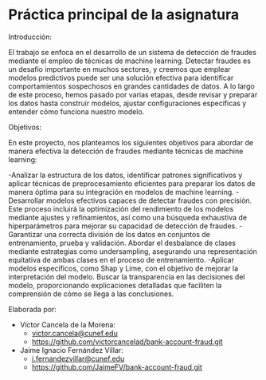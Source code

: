 # Práctica principal de la asignatura


Introducción:

El trabajo se enfoca en el desarrollo de un sistema de detección de fraudes mediante el empleo de técnicas de machine learning. Detectar fraudes es un desafío importante en muchos sectores, y creemos que emplear modelos predictivos puede ser una solución efectiva para identificar comportamientos sospechosos en grandes cantidades de datos. A lo largo de este proceso, hemos pasado por varias etapas, desde revisar y preparar los datos hasta construir modelos, ajustar configuraciones específicas y entender cómo funciona nuestro modelo.



Objetivos:

En este proyecto, nos planteamos los siguientes objetivos para abordar de manera efectiva la detección de fraudes mediante técnicas de machine learning:

-Analizar la estructura de los datos, identificar patrones significativos y aplicar técnicas de preprocesamiento eficientes para preparar los datos de manera óptima para su integración en modelos de machine learning. 
-Desarrollar modelos efectivos capaces de detectar fraudes con precisión. Este proceso incluirá la optimización del rendimiento de los modelos mediante ajustes y refinamientos, así como una búsqueda exhaustiva de hiperparámetros para mejorar su capacidad de detección de fraudes.
-Garantizar una correcta división de los datos en conjuntos de entrenamiento, prueba y validación. Abordar el desbalance de clases mediante estrategias como undersampling, asegurando una representación equitativa de ambas clases en el proceso de entrenamiento.
-Aplicar modelos específicos, como Shap y Lime, con el objetivo de mejorar la interpretación del modelo. Buscar la transparencia en las decisiones del modelo, proporcionando explicaciones detalladas que faciliten la comprensión de cómo se llega a las conclusiones.



Elaborada por: 

- Víctor Cancela de la Morena: 
    - victor.cancela@cunef.edu
    - https://github.com/victorcancelad/bank-account-fraud.git
- Jaime Ignacio Fernández  Villar: 
    - j.fernandezvillar@cunef.edu
    - https://github.com/JaimeFV/bank-account-fraud.git

